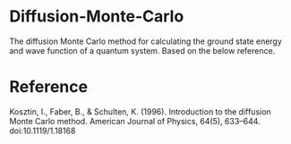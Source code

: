 # Diffusion-Monte-Carlo

The diffusion Monte Carlo method for calculating the ground state energy and wave function of a quantum system. Based on the below reference.

# Reference

Kosztin, I., Faber, B., & Schulten, K. (1996). Introduction to the diffusion Monte Carlo method. American Journal of Physics, 64(5), 633–644. doi:10.1119/1.18168
